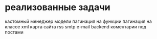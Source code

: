 # реализованные задачи

кастомный менеджер модели
пагинация на функции
пагинация на классе
xml карта сайта
rss
smtp e-mail backend
коментарии под постами
